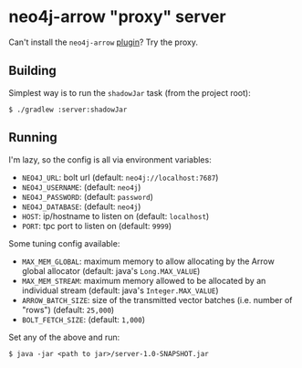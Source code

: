 # neo4j-arrow "proxy" server
Can't install the `neo4j-arrow` [plugin](../plugin)? Try the proxy.

## Building
Simplest way is to run the `shadowJar` task (from the project root):

```
$ ./gradlew :server:shadowJar
```

## Running
I'm lazy, so the config is all via environment variables:

* `NEO4J_URL`: bolt url (default: `neo4j://localhost:7687`)
* `NEO4J_USERNAME`: (default: `neo4j`)
* `NEO4J_PASSWORD`: (default: `password`)
* `NEO4J_DATABASE`: (default: `neo4j`)
* `HOST`: ip/hostname to listen on (default: `localhost`)
* `PORT`: tpc port to listen on (default: `9999`)

Some tuning config available:

* `MAX_MEM_GLOBAL`: maximum memory to allow allocating by the Arrow global 
  allocator (default: java's `Long.MAX_VALUE`)
* `MAX_MEM_STREAM`: maximum memory allowed to be allocated by an individual 
  stream (default: java's `Integer.MAX_VALUE`)
* `ARROW_BATCH_SIZE`: size of the transmitted vector batches (i.e. number of 
  "rows") (default: `25,000`)
* `BOLT_FETCH_SIZE`: (default: `1,000`)

Set any of the above and run:

```
$ java -jar <path to jar>/server-1.0-SNAPSHOT.jar
```